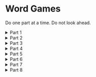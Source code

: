 # Word Games

Do one part at a time. Do not look ahead.

<details>
  <summary>Part 1</summary>
  
  ## Part 1

Write a command-line program that asks the user to unscramble a 5-letter word.

When the user runs the program (`./unscramble`), a scrambled 5-letter word is shown to them. The program then awaits their answer.

If correct, the program acknowledges that and exits.

If incorrect, it shows the correct word and exits.

Hard-code the following list of words in the program to randomly pick from: `pound, trice, hired, comma, logic`

</details>

<details>
  <summary>Part 2</summary>
  
  ## Part 2

Modify the program to pick a 5-letter word at random from a word list. You can use the provided `words.txt`.

</details>

<details>
  <summary>Part 3</summary>
  
  ## Part 3

Modify the program to allow the user to attempt two different words.

Show them 2 unique scrambled words from your list, one at a time.

After each attempt, let the user know if their answer matched any of the words.

</details>

<details>
  <summary>Part 4</summary>
  
  ## Part 4

When the program starts, ask the user to specify the number of words they want to play, and show them those many words (instead of 2, as previously implemented)

</details>

<details>
  <summary>Part 5</summary>
  
  ## Part 5

When the program starts, ask the user to specify the length of each word they want to play and only show words of that length (instead of 5, as previously implemented)

</details>

<details>
  <summary>Part 6</summary>
  
  ## Part 6

Have the option of reading in the user's preferences (number of words, length of each word) via command-line args

e.g.

```
./unscramble --word-count 2 --word-length 5
```

If a preference is specified via a command-line arg, don't prompt the user in-program.

</details>

<details>
  <summary>Part 7</summary>
  
  ## Part 7

Ask the user if they want a casual or timed session.

If it's a timed session, for every successful solve measure how long it took them, and report it back.

This preference can also be specified via command line arguments,.

```
./unscramble --mode {casual|timed}
```

</details>

<details>
  <summary>Part 8</summary>
  
  ## Part 8

It's getting too tedious for users to answer the preference questions everytime.

They would prefer to have defaults that can be overridden.

Change the program so that running it without any command line args uses default values and does not ask any questions of the user in this regard.

Think of the user experience, especially those users who have been used to the questions.

</details>
